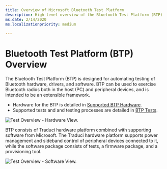 ```yaml
---
title: Overview of Microsoft Bluetooth Test Platform
description: High-level overview of the Bluetooth Test Platform (BTP)
ms.date: 2/14/2020
ms.localizationpriority: medium

---
```


# Bluetooth Test Platform (BTP) Overview

The Bluetooth Test Platform (BTP) is designed for automating testing of Bluetooth hardware, drivers, and software. BTP can be used to exercise Bluetooth radios both in the host (PC) and peripheral devices, and is intended to be an extensible framework.

- Hardware for the BTP is detailed in [Supported BTP Hardware](testing-BTP-hw.md).
- Supported tests and and testing processes are detailed in [BTP Tests](testing-BTP-Tests.md).

![Test Overview - Hardware View.](images/btp-hwOverview.png)

 BTP consists of Traduci hardware platform combined with supporting software from Microsoft. The Traduci hardware platform supports power management and sideband control of peripheral devices connected to it, while the software package consists of tests, a firmware package, and a provisioning tool.

![Test Overview - Software View.](images/btp-swOverview.png)

